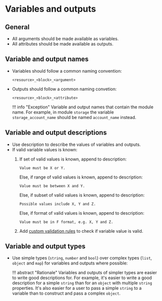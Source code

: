 # Variables and outputs

## General

- All arguments should be made available as variables.
- All attributes should be made available as outputs.

## Variable and output names

- Variables should follow a common naming convention:

     ```plaintext
     <resource>_<block>_<argument>
     ```

- Outputs should follow a common naming convetion:

     ```plaintext
     <resource>_<block>_<attribute>
     ```

    !!! info "Exception"
        Variable and output names that contain the module name. For example, in module `storage` the variable `storage_account_name` should be named `account_name` instead.

## Variable and output descriptions

- Use description to describe the values of variables and outputs.
- If valid variable values is known:
    1. If set of valid values is known, append to description:

        ```plaintext
        Value must be X or Y.
        ```

        Else, if range of valid values is known, append to description:

          ```plaintext
          Value must be between X and Y.
          ```

        Else, if subset of valid values is known, append to description:

          ```plaintext
          Possible values include X, Y and Z.
          ```

        Else, if format of valid values is known, append to description:

          ```plaintext
          Value must be in F format, e.g. X, Y and Z.
          ```

    1. Add [custom validation rules](https://developer.hashicorp.com/terraform/language/values/variables#custom-validation-rules) to check if variable value is valid.

## Variable and output types

- Use simple types (`string`, `number` and `bool`) over complex types (`list`, `object` and `map`) for variables and outputs where possible:

    !!! abstract "Rationale"
        Variables and outputs of simpler types are easier to write good descriptions for. For example, it's easier to write a good description for a simple `string` than for an `object` with multiple `string` properties. It's also easier for a user to pass a simple `string` to a variable than to construct and pass a complex `object`.
